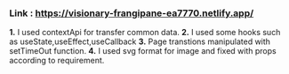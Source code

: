 ### Link : https://visionary-frangipane-ea7770.netlify.app/

**1.** I used contextApi for transfer common data.
**2.** I used some hooks such as useState,useEffect,useCallback
**3.** Page transtions manipulated with setTimeOut function.
**4.** I used svg format for image and fixed with props according to requirement.
